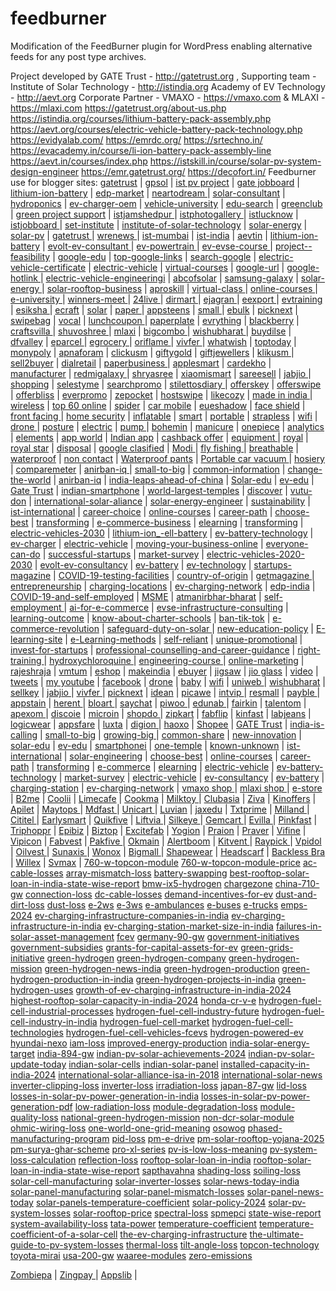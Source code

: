 # feedburner
Modification of the FeedBurner plugin for WordPress enabling alternative feeds for any post type archives.

Project developed by GATE Trust - http://gatetrust.org , 
Supporting team - Institute of Solar Technology - http://istindia.org 
Academy of EV Technology - http://aevt.org 
Corporate Partner - VMAXO - https://vmaxo.com & MLAXI - https://mlaxi.com
https://gatetrust.org/about-us.php
https://istindia.org/courses/lithium-battery-pack-assembly.php
https://aevt.org/courses/electric-vehicle-battery-pack-technology.php
https://evidyalab.com/
https://emrdc.org/
https://srtechno.in/
https://evacademy.in/course/li-ion-battery-pack-assembly-line
https://aevt.in/courses/index.php
https://istskill.in/course/solar-pv-system-design-engineer
https://emr.gatetrust.org/ 
https://decofort.in/ 
Feedburner use for blogger sites:
<a href="https://gatetrust.blogspot.com/">gatetrust</a> | 
<a href="https://gpsol.blogspot.com/">gpsol</a> | 
<a href="https://istpvproject.blogspot.com/">ist pv project</a> | 
<a href="https://gatejobboard.blogspot.com/">gate jobboard</a> | 
<a href="https://lithium-ion-battery-university.blogspot.com/">lithium-ion-battery</a> | 
<a href="https://edp-market-research.blogspot.com/">edp-market</a> | 
<a href="https://neartodream.blogspot.com/">neartodream	</a> | 
<a href="https://solar-consultant.blogspot.com/">solar-consultant</a> | 
<a href="https://hydroponics-agri-research-training.blogspot.com/">hydroponics</a> | 
<a href="https://ev-charger-oem.blogspot.com/">ev-charger-oem</a> | 
<a href="https://electric-vehicle-university.blogspot.com/">vehicle-university</a> | 
<a href="https://edu-search-engine.blogspot.com/">edu-search</a> | 
<a href="https://greenclubi.blogspot.com/">greenclub</a> | 
<a href="https://greenprojectsupport.blogspot.com/">green project support</a> | 
<a href="https://istjamshedpur.blogspot.com/">istjamshedpur	</a> | 
<a href="https://istphotogallery.blogspot.com/">istphotogallery	</a> | 
<a href="https://istlucknow.blogspot.com/">istlucknow</a> | 
<a href="https://istjobboard.blogspot.com/">istjobboard	</a> | 
<a href="https://set-institute.blogspot.com/">set-institute</a> | 
<a href="https://institute-of-solar-technology.blogspot.com/">institute-of-solar-technology</a> | 
<a href="https://solar-energy-training.blogspot.com/">solar-energy</a> | 
<a href="https://installing-solar-pv.blogspot.com/">solar-pv</a> | 
<a href="https://swa-gatetrust.blogspot.com/">gatetrust	</a> | 
<a href="https://wrenews.blogspot.com/">wrenews	</a> | 
<a href="https://ist-mumbai.blogspot.com/">ist-mumbai</a> | 
<a href="https://ist-india.blogspot.com/">ist-india</a> | 
<a href="https://aevtin.blogspot.com/">	aevtin</a> | 
<a href="https://lithium-ion-battery-consultancy.blogspot.com/">lithium-ion-battery</a> | 
<a href="https://evolt-ev-consultant.blogspot.com/">evolt-ev-consultant	</a> | 
<a href="https://ev-powertrain.blogspot.com/">ev-powertrain	</a> | 
<a href="https://ev-evse-course.blogspot.com/">	ev-evse-course	</a> | 
<a href="https://project--feasibility-report.blogspot.com/">project--feasibility</a> | 
<a href="https://google-edu2020.blogspot.com/">	google-edu</a> | 
<a href="https://top-google-links.blogspot.com/">top-google-links</a> | 
<a href="https://search-google-news.blogspot.com/">search-google</a> | 
<a href="https://electric-vehicle-certificate.blogspot.com/">electric-vehicle-certificate</a> | 
<a href="https://electric-vehicle-training-courses.blogspot.com/">electric-vehicle</a> | 
<a href="https://free-virtual-courses-2020.blogspot.com/">virtual-courses</a> | 
<a href="https://google-url-link.blogspot.com/">google-url</a> | 
<a href="https://google-hotlink.blogspot.com/">	google-hotlink	</a> | 
<a href="https://electric-vehicle-engineeringi-inst.blogspot.com/">electric-vehicle-engineeringi</a> | 
<a href="https://abcofsolarindia.blogspot.com/">abcofsolar</a> | 
<a href="https://samsung-galaxy-2020.blogspot.com/">samsung-galaxy</a> | 
<a href="https://solar-energy-online-course.blogspot.com/">solar-energy	</a> | 
<a href="https://solar-rooftop-business-course.blogspot.com/">solar-rooftop-business</a> | 
<a href="https://aproskill.blogspot.com/">aproskill</a> | 
<a href="https://virtual-class-learning.blogspot.com/">	virtual-class	</a> | 
<a href="https://online-courses-2020.blogspot.com/">online-courses	</a> | 
<a href="https://e-university-edu.blogspot.com/">e-university	</a> | 
<a href="https://winners-meet.blogspot.com/">winners-meet	</a> | 
<a href="https://24livesamachar.blogspot.com/">	24live	</a> | 
<a href="https://dirmart.blogspot.com/">dirmart	</a> | 
<a href="https://ejagranexpress.blogspot.com/">	ejagran	</a> | 
<a href="https://eexportersindia.blogspot.com/">eexport	</a> | 
<a href="https://evtrainingcourses.blogspot.com/">evtraining</a> | 
<a href="https://esikshamission.blogspot.com/">	esiksha	</a> | 
<a href="https://ecraftguru.blogspot.com/">ecraft</a> | 
<a href="https://solartrainingmission.blogspot.com/">solar</a> | 
<a href="https://paperplatemakingmachinery.blogspot.com/">paper	</a> | 
<a href="https://appsteens.blogspot.com/">appsteens</a> | 
<a href="https://smallmediumbusinessindia.blogspot.com/">small	</a> | 
<a href="https://ebulkorder.blogspot.com/">ebulk</a> | 
<a href="https://picknext.blogspot.com/">picknext</a> | 
<a href="https://swipebag.blogspot.com/">swipebag</a> | 
<a href="https://vocal-forlocal.blogspot.com/">	vocal</a> | 
<a href="https://lunchcoupon.blogspot.com/">lunchcoupon	</a> | 
<a href="https://paperplatemachinekolkata.blogspot.com/">paperplate</a> | 
<a href="https://everythingbuyon.blogspot.com/">evrything</a> | 
<a href="https://blackberryevolve.blogspot.com/">blackberry</a> | 
<a href="https://craftsvila.blogspot.com/">craftsvilla	</a> | 
<a href="https://shuvoshreeboutique.blogspot.com/">shuvoshree	</a> | 
<a href="https://mlaxi.blogspot.com/">mlaxi</a> | 
<a href="https://bigcombooffers.blogspot.com/">bigcombo	</a> | 
<a href="https://wishubharat.blogspot.com/">wishubharat	</a> | 
<a href="https://buydilse.blogspot.com/">buydilse</a> | 
<a href="https://dfvalley.blogspot.com/">dfvalley</a> | 
<a href="https://eparcel.blogspot.com/">eparcel	</a> | 
<a href="https://egroceryhub.blogspot.com/">egrocery	</a> | 
<a href="https://oriflamekart.blogspot.com/">oriflame	</a> | 
<a href="https://vivfer.blogspot.com/">	vivfer	</a> | 
<a href="https://whatwish.blogspot.com/">whatwish</a> | 
<a href="https://toptodaysoffer.blogspot.com/">	toptoday</a> | 
<a href="https://monypoly.blogspot.com/">monypoly</a> | 
<a href="https://apnaforam.blogspot.com/">apnaforam</a> | 
<a href="https://clickusm.blogspot.com/">clickusm</a> | 
<a href="https://giftygold.blogspot.com/">giftygold</a> | 
<a href="https://giftygoldjewellers.blogspot.com/">giftjewellers</a> | 
<a href="https://klikusm.blogspot.com/">klikusm	</a> | 
<a href="https://sell2buyer.blogspot.com/">sell2buyer</a> | 
<a href="https://dialretail.blogspot.com/">dialretail</a> | 
<a href="https://paperplatemakingbusiness.blogspot.com/">paperbusiness	</a> | 
<a href="https://applesmartphonegalaxy.blogspot.com/">applesmart</a> | 
<a href="https://cardekhozone.blogspot.com/">cardekho</a> | 
<a href="https://manufacturerfarmhouse.blogspot.com/">manufacturer</a> | 
<a href="https://redmigalaxy.blogspot.com/">redmigalaxy	</a> | 
<a href="http://shryasreetextileco.blogspot.com/">shryasree</a> | 
<a href="https://xiaomismartphonegalaxy.blogspot.com/">	xiaomismart</a> | 
<a href="http://sareesell.blogspot.com/">sareesell</a> | 
<a href="https://jabjio.blogspot.com/">	jabjio	</a> | 
<a href="https://shoppingstylenus.blogspot.com/	">shopping</a> | 
<a href="https://selestyme.blogspot.com/">selestyme</a> | 
<a href="https://searchpromocodes.blogspot.com/">searchpromo</a> | 
<a href="https://stilettosdiary.blogspot.com/">	stilettosdiary	</a> | 
<a href="https://offerskey.blogspot.com/">offerskey</a> | 
<a href="https://offer-swipe.blogspot.com/">offerswipe</a> | 
<a href="https://offerbliss.blogspot.com/">offerbliss</a> | 
<a href="https://everpromo.blogspot.com/">everpromo</a> | 
<a href="https://zepocket.blogspot.com/	">zepocket</a> | 
<a href="https://hostswipe.blogspot.com/">hostswipe</a> | 
<a href="https://likecozy.blogspot.com/	">likecozy</a> | 
<a href="https://made-in-india-smartphones.blogspot.com/">made in india	</a> | 
<a href="https://wireless-phone-chargers.blogspot.com/">wireless</a> | 
<a href="https://top-60-online-shopping-india.blogspot.com/">top 60 online</a> | 
<a href="https://spider-nail-gel.blogspot.com/">spider</a> | 
<a href="https://car-mobile-phone-holder.blogspot.com/">car mobile</a> | 
<a href="https://eyeshadow-stamp.blogspot.com/">eueshadow</a> | 
<a href="https://face-shield-mask.blogspot.com/">face shield</a> | 
<a href="https://front-facing-baby-carrier.blogspot.com/">front facing	</a> | 
<a href="https://home-security-ip-camera.blogspot.com/">home security</a> | 
<a href="https://inflatable-pet-collars.blogspot.com/">	inflatable</a> | 
<a href="https://smartphone-lens.blogspot.com/">smart</a> | 
<a href="https://portable-blender-usb-rechargeable.blogspot.com/">portable</a> | 
<a href="https://strapless-backless-bra.blogspot.com/">	strapless</a> | 
<a href="https://wifi-repeater-set.blogspot.com/">wifi</a> | 
<a href="https://drone-camera-sale.blogspot.com/">drone	</a> | 
<a href="https://posture-correctors.blogspot.com/">posture</a> | 
<a href="https://electric-soldering-iron-gun.blogspot.com/">electric</a> | 
<a href="https://pump-wedge.blogspot.com/">pump	</a> | 
<a href="https://bohemian-earrings.blogspot.com/">bohemin</a> | 
<a href="https://manicure-milling-drill-bit.blogspot.com/">manicure</a> | 
<a href="https://onepiece-swimsuit.blogspot.com/">onepiece</a> | 
<a href="https://backlink-analytics.blogspot.com/">analytics</a> | 
<a href="https://elyments-app.blogspot.com/">elements</a> | 
<a href="https://indianappworld.blogspot.com/">	app world</a> | 
<a href="https://indian-app-list.blogspot.com/">Indian app</a> | 
<a href="https://vmaxo-cashback-offers-today.blogspot.com/">cashback offer</a> | 
<a href="https://goldplatingequipment.blogspot.com/">equipment	</a> | 
<a href="https://royalgoldstar.blogspot.com/">royal</a> | 
<a href="https://royalgoldstar7.blogspot.com/">	royal star</a> | 
<a href="https://disposal-paperplate-making-machine.blogspot.com/">disposal</a> | 
<a href="https://google-classified-ad.blogspot.com/">google clasified</a> | 
<a href="https://pm-modi-new-india.blogspot.com/">Modi	</a> | 
<a href="https://fly-fishing-quick-knot-tool.blogspot.com/">fly fishing	</a> | 
<a href="https://breathable-mesh-running-shoes.blogspot.com/">breathable</a> | 
<a href="https://waterproof-eyebrow-liner.blogspot.com/">waterproof</a> | 
<a href="https://non-contact-infrared-thermometer.blogspot.com/">non contact</a> | 
<a href="https://waterproof-pants.blogspot.com/">Waterproof pants</a> | 
<a href="https://portable-car-vacuum-cleaner.blogspot.com/">Portable car vacuum	</a> | 
<a href="https://sexy-hosiery.blogspot.com/">hosiery</a> | 
<a href="https://comparemeter.blogspot.com/">comparemeter</a> | 
<a href="https://anirban-iq.hatenablog.com/entry/india-is-calling-to-invest">anirban-iq	</a> | 
<a href="https://anirban-iq.hatenablog.com/entry/small-to-big">	small-to-big</a> | 
<a href="https://common-share.hatenablog.com/entry/common-information">	common-information</a> | 
<a href="https://new-innovation.hatenadiary.com/entry/change-the-world">change-the-world</a> | 
<a href="https://profile.hatena.ne.jp/anirban-iq/">anirban-iq</a> | 
<a href="https://gatetrust.hatenablog.com/entry/india-leaps-ahead-of-china">india-leaps-ahead-of-china</a> | 
<a href="https://solar-edu.hatenablog.com/entry/conserve-energy">Solar-edu</a> | 
<a href="https://ev-edu.hatenablog.com/entry/tesla-model-3">ev-edu</a> | 
<a href="https://profile.hatena.ne.jp/gatetrust/">Gate Trust</a> | 
<a href="https://vutu-don.hatenablog.com/entry/indian-smartphone">indian-smartphone</a> | 
<a href="https://one-temple.hatenablog.com/entry/world-largest-temples">world-largest-temples</a> | 
<a href="https://known-unknown.hatenablog.com/entry/discover">discover</a> | 
<a href="https://profile.hatena.ne.jp/vutu-don/">vutu-don</a> | 
<a href="https://ist-international.hatenablog.com/entry/international-solar-aliance">international-solar-aliance</a> | 
<a href="https://solar-engineering-courses.hatenadiary.jp/entry/solar-energy-engineer">solar-energy-engineer</a> | 
<a href="https://pv-solar-system.hatenablog.com/entry/sustainability">sustainability</a> | 
<a href="https://profile.hatena.ne.jp/ist-international/">ist-international</a> | 
<a href="https://choose-best.hatenablog.com/entry/career-choice">career-choice</a> | 
<a href="https://online-courses.hatenablog.com/entry/online-course-providers">online-courses</a> | 
<a href="https://career-path.hatenablog.com/entry/how-to-choose">career-path</a> | 
<a href="https://profile.hatena.ne.jp/choose-best/">choose-best</a> | 
<a href="https://transforming.hatenablog.com/entry/transforming-the-real-estate-sector">transforming</a> | 
<a href="https://e-commerce-business.hatenablog.com/entry/digital-transformation">e-commerce-business</a> | 
<a href="https://elearning.hatenablog.com/entry/skill-development">elearning</a> | 
<a href="https://profile.hatena.ne.jp/transforming/">transforming</a> | 
<a href="https://electric-vehicle.hatenablog.com/entry/electric-vehicles-between-now-and-2030">electric-vehicles-2030</a> | 
<a href="https://electric-vehicle.hatenablog.com/entry/lithium-ion_-ell-battery">lithium-ion_-ell-battery</a> | 
<a href="https://ev-battery-technology.hatenadiary.com/entry/future-batteries-charge-in-seconds">ev-battery-technology</a> | 
<a href="https://ev-charger.hatenablog.com/entry/vehicle-charging">ev-charger</a> | 
<a href="https://profile.hatena.ne.jp/electric-vehicle/">electric-vehicle</a> | 
<a href="https://market-survey.hatenablog.com/entry/moving-your-business-online">moving-your-business-online</a> | 
<a href="https://how-to-do.hatenadiary.jp/entry/everyone-can-do">everyone-can-do</a> | 
<a href="https://winners-meet.hatenablog.jp/entry/successful-startups">successful-startups</a> | 
<a href="https://profile.hatena.ne.jp/market-survey/">market-survey</a> | 
<a href="https://electric-vehicle-technology.hatenablog.com/entry/electric-vehicles-2020-2030">electric-vehicles-2020-2030</a> | 
<a href="https://ev-consultancy.hatenadiary.com/entry/evolt-ev-consultancy">evolt-ev-consultancy</a> | 
<a href="https://ev-battery.hatenadiary.com/entry/battery-assembly">ev-battery</a> | 
<a href="https://profile.hatena.ne.jp/electric-vehicle-technology/">ev-technology</a> | 
<a href="https://getmagazine.hatenablog.com/entry/startups-magazine">startups-magazine</a> | 
<a href="https://today-update.hatenablog.jp/entry/COVID-19-testing-facilities">	COVID-19-testing-facilities</a> | 
<a href="https://vocal-for-local.hatenablog.jp/entry/country-of-origin">country-of-origin</a> | 
<a href="https://profile.hatena.ne.jp/getmagazine/">getmagazine	</a> | 
<a href="https://edp-india.hatenablog.com/entry/entrepreneurship-development-programme">entrepreneurship</a> | 
<a href="https://charging-station-near-me.hateblo.jp/entry/charging-locations">	charging-locations</a> | 
<a href="https://ev-charging-network.hatenablog.com/entry/2600-charging-stations">ev-charging-network</a> | 
<a href="https://profile.hatena.ne.jp/edp-india/">edp-india</a> | 
<a href="https://self-employment.hatenablog.com/entry/COVID-19-and-self-employed">COVID-19-and-self-employed</a> | 
<a href="https://msme.hatenablog.com/entry/opportunities-for-msme">MSME</a> | 
<a href="https://atmanirbhar-bharat.hatenablog.com/entry/self-reliant">	atmanirbhar-bharat</a> | 
<a href="https://profile.hatena.ne.jp/self-employment/">self-employment	</a> | 
<a href="https://ai-update.hatenablog.com/entry/ai-for-e-commerce">ai-for-e-commerce</a> | 
<a href="https://evolt.hatenablog.com/entry/evse-infrastructure-consulting">evse-infrastructure-consulting</a> | 
<a href="https://skill-training.hatenablog.com/entry/learning-outcome">learning-outcome</a> | 
<a href="https://charter-schools.hatenablog.com/entry/know-about-charter-schools">know-about-charter-schools</a> | 
<a href="https://catherodriguez.hatenablog.com/entry/ban-tik-tok">ban-tik-tok</a> | 
<a href="https://solarnetwork35.hatenablog.com/entry/on-the-covid-e-commerce-revolution">e-commerce-revolution</a> | 
<a href="https://solarinternational250.hatenablog.com/entry/safeguard-duty-on-solar-imports-from-China">safeguard-duty-on-solar	</a> | 
<a href="https://liveclassgt.hatenablog.com/entry/new-education-policy">new-education-policy</a> | 
<a href="https://e-learning-host.hatenablog.com/entry/create-an-E-learning-site">E-learning-site</a> | 
<a href="https://aproskill.hatenablog.com/entry/e-Learning-methods">e-Learning-methods</a> | 
<a href="https://selfreliant.hatenablog.com/entry/self-reliant-india-movement">	self-reliant</a> | 
<a href="https://incrediblets.hatenablog.com/entry/unique-promotional">	unique-promotional</a> | 
<a href="https://know-more.hatenablog.com/entry/invest-for-startups">	invest-for-startups</a> | 
<a href="https://todaytimes.hatenablog.com/entry/professional-counselling-and-career-guidance">	professional-counselling-and-career-guidance</a> | 
<a href="https://training-placement.hatenablog.com/entry/right-training-and-placement-solutions">right-training	</a> | 
<a href="https://what-new.hatenablog.com/entry/hydroxychloroquine">hydroxychloroquine	</a> | 
<a href="https://engineering-courses.hatenablog.com/entry/which-engineering-course-is-right-for-you">engineering-course	</a> | 
<a href="https://bobbig.hatenablog.com/entry/online-marketing">	online-marketing</a> | 
<a href="https://rajeshraja.tumblr.com/">rajeshraja</a> | <a href="https://vmaxo.tumblr.com/">vmtum</a> | <a href="https://vmaxo.hatenablog.com/">eshop</a> | <a href="https://make-india.hatenablog.com/">makeindia</a> | <a href="https://made-in-inda.hatenablog.com/">ebuyer</a> | <a href="https://jigsaw-puzzles-adults.hatenablog.com/">jigsaw</a> | <a href="https://jio-glass.hatenablog.com/">jio glass</a> | <a href="https://video-doorbell.hatenablog.com/">video</a> | <a href="https://tweets.hatenadiary.com/">tweets</a> | <a href="https://my-youtube.hatenablog.com/">my youtube</a> | <a href="https://facebook-hunt.hatenablog.com/">facebook</a> | <a href="https://drone-camera.hatenablog.com/">drone</a> | <a href="https://baby-swings.hatenablog.com/">baby</a> | <a href="https://wifi-repeater-set.hatenablog.com/">wifi</a> | <a href="https://uniweb.hatenablog.com/">uniweb	</a> | <a href="https://wishubharat.hatenablog.com/">wishubharat</a> | <a href="https://sellkey.hatenablog.com/">sellkey</a> | <a href="https://jabjio.hatenablog.com/">jabjio	</a> | <a href="https://vivfer.hatenablog.com/">vivfer	</a> | <a href="https://picknext.hatenablog.com/">picknext</a> | <a href="https://idean.hatenablog.com/">idean</a> | <a href="https://pickawe.hatenablog.com/">picawe</a> | <a href="https://intvip.hatenablog.com/">intvip	</a> | <a href="https://resmall.hatenablog.com/">resmall</a> | <a href="https://payble.hatenablog.com/">payble	</a> | <a href="https://appstain.hatenablog.com/">appstain</a> | <a href="https://herent.hatenablog.com/">herent	</a> | <a href="https://bloart.hatenablog.com/">bloart	</a> | <a href="https://saychat.hatenablog.com/">saychat</a> | <a href="https://piwoo.hatenablog.com/">piwoo	</a> | <a href="https://edunab.hatenablog.com/">edunab	</a> | <a href="https://fairkin.hatenablog.com/">fairkin</a> | <a href="https://talentom.hatenablog.com/">talentom</a> | <a href="https://apexom.hatenablog.com/">apexom	</a> | <a href="https://discoie.hatenablog.com/">discoie</a> | <a href="https://microin.hatenablog.com/">microin</a> | <a href="https://shopdo.hatenablog.com/">shopdo	</a> | <a href="https://zipkart.hatenablog.com/">zipkart</a> | <a href="https://fabflip.hatenablog.com/">fabflip</a> | <a href="https://kinfast.hatenablog.com/">kinfast</a> | <a href="https://labjeans.hatenablog.com/">labjeans</a> | <a href="https://logicwear.hatenablog.com/">logicwear</a> | <a href="https://appsfare.hatenablog.com/">appsfare</a> | <a href="https://luxta.hatenablog.com/">luxta</a> | <a href="https://digion.hatenablog.com/">digion	</a> | <a href="https://haoxo.hatenablog.com/">haoxo</a> | 
<a href="https://vmaxo.wordpress.com/">Shopee</a> | 
<a href="http://gatetrust.eklablog.com/	">GATE Trust</a> | 
<a href="http://india-is-calling.eklablog.com/">india-is-calling</a> | 
<a href="http://small-to-big.eklablog.com/">small-to-big</a> | 
<a href="http://growing-big.eklablog.com/">growing-big	</a> | 
<a href="http://common-share.eklablog.com/">common-share</a> | 
<a href="http://new-innovation.eklablog.com/">new-innovation</a> | 
<a href="http://solar-edu.eklablog.com/	">solar-edu</a> | 
<a href="http://ev-edu.eklablog.com/">ev-edu</a> | 
<a href="http://smartphonei.eklablog.com/">smartphonei</a> | 
<a href="http://one-temple.eklablog.com/">one-temple</a> | 
<a href="http://known-unknown.eklablog.com/">known-unknown</a> | 
<a href="http://ist-international.eklablog.com/	">ist-international</a> | 
<a href="http://solar-engineering-courses.eklablog.com/">solar-engineering</a> | 
<a href="http://choose-best.eklablog.com/">choose-best</a> | 
<a href="http://online-courses.eklablog.com/">online-courses</a> | 
<a href="http://career-path.eklablog.com/">career-path</a> | 
<a href="http://transforming.eklablog.com/">transforming</a> | 
<a href="http://e-commerce-business.eklablog.com/">e-commerce</a> | 
<a href="http://elearning.eklablog.com/">elearning</a> | 
<a href="http://electric-vehicle.eklablog.com/">electric-vehicle</a> | 
<a href="http://ev-battery-technology.eklablog.com/">ev-battery-technology</a> | 
<a href="http://market-survey.eklablog.com/">market-survey</a> | 
<a href="http://electric-vehicle-technology.eklablog.com/">electric-vehicle</a> | 
<a href="http://ev-consultancy.eklablog.com/">ev-consultancy</a> | 
<a href="http://ev-battery.eklablog.com/">ev-battery</a> | 
<a href="http://charging-station.eklablog.com/">charging-station</a> | 
<a href="http://ev-charging-network.eklablog.com/">ev-charging-network</a> | 
<a href="http://vmaxo.eklablog.com/">vmaxo shop	</a> | 
<a href="http://mlaxi.eklablog.com/">mlaxi shop	</a> | 
<a href="http://e-store.eklablog.com/">	e-store	</a> | 
<a href="http://b2me.eklablog.com/">B2me</a> | 
<a href="http://coolii.eklablog.com/">Coolii</a> | 
<a href="http://limecafe.eklablog.com/">Limecafe</a> | 
<a href="http://cookma.eklablog.com/">Cookma</a> | 
<a href="http://milktoy.eklablog.com/">	Milktoy	</a> | 
<a href="http://clubasia.eklablog.com/">Clubasia</a> | 
<a href="http://ziva.eklablog.com/">Ziva</a> | 
<a href="http://kinoffers.eklablog.com/">Kinoffers</a> | 
<a href="http://apilet.eklablog.com/">Apilet</a> | 
<a href="http://maytops.eklablog.com/">	Maytops	</a> | 
<a href="http://mdfast.eklablog.com/">	Mdfast	</a> | 
<a href="http://unicart.eklablog.com/">	Unicart	</a> | 
<a href="http://luvian.eklablog.com/">Luvian</a> | 
<a href="http://jaxedu.eklablog.com/">jaxedu</a> | 
<a href="http://txtprime.eklablog.com/">Txtprime</a> | 
<a href="http://milland.eklablog.com/">	Milland	</a> | 
<a href="http://cititel.eklablog.com/">	Cititel	</a> | 
<a href="http://earlysmart.eklablog.com/">Earlysmart</a> | 
<a href="http://quikfive.eklablog.com/">Quikfive</a> | 
<a href="http://liftvia.eklablog.com/">	Liftvia	</a> | 
<a href="http://silkeye.eklablog.com/">	Silkeye	</a> | 
<a href="http://gemcart.eklablog.com/">	Gemcart	</a> | 
<a href="http://evilla.eklablog.com/">	Evilla	</a> | 
<a href="http://pinkfast.eklablog.com/">Pinkfast</a> | 
<a href="http://triphopper.eklablog.com/">Triphoppr</a> | 
<a href="http://epibiz.eklablog.com/">Epibiz</a> | 
<a href="http://biztop.eklablog.com/">Biztop</a> | 
<a href="http://excitefab.eklablog.com/">Excitefab</a> | 
<a href="http://yogion.eklablog.com/">Yogion</a> | 
<a href="http://praion.eklablog.com/">Praion</a> | 
<a href="http://praver.eklablog.com/">Praver</a> | 
<a href="http://vifine.eklablog.com/">Vifine</a> | 
<a href="http://vipicon.eklablog.com/">Vipicon</a> | 
<a href="http://fabvest.eklablog.com/">Fabvest</a> | 
<a href="http://pakfive.eklablog.com/">Pakfive	</a> | 
<a href="http://okmain.eklablog.com/">Okmain</a> | 
<a href="http://alertboom.eklablog.com/">Alertboom</a> | 
<a href="http://kitvent.eklablog.com/">	Kitvent	</a> | 
<a href="http://raypick.eklablog.com/">	Raypick	</a> | 
<a href="http://vpidol.eklablog.com/">Vpidol</a> | 
<a href="http://oilvest.eklablog.com/">	Oilvest	</a> | 
<a href="http://sunaxis.eklablog.com/">	Sunaxis	</a> | 
<a href="http://wonox.eklablog.com/">Wonox</a> | 
<a href="http://bigmall.eklablog.com/">	Bigmall	</a> | 
<a href="http://shapewear.eklablog.com/">Shapewear</a> | 
<a href="http://headscarf.eklablog.com/">Headscarf</a> | 
<a href="http://backless-bra.eklablog.com/">Backless Bra</a> | 
<a href="http://willex.eklablog.com/">Willex</a> | 
<a href="http://svmax.eklablog.com/">Svmax</a> | <a href="https://emr.gatetrust.org/tag/760-w-topcon-module">760-w-topcon-module</a> 
<a href="https://emr.gatetrust.org/tag/760-w-topcon-module-price">760-w-topcon-module-price</a> 
<a href="https://emr.gatetrust.org/tag/ac-cable-losses">ac-cable-losses</a> 
<a href="https://emr.gatetrust.org/tag/array-mismatch-loss">array-mismatch-loss</a> 
<a href="https://emr.gatetrust.org/tag/battery-swapping">battery-swapping</a> 
<a href="https://emr.gatetrust.org/tag/best-rooftop-solar-loan-in-india-state-wise-report">best-rooftop-solar-loan-in-india-state-wise-report</a> 
<a href="https://emr.gatetrust.org/tag/bmw-ix5-hydrogen">bmw-ix5-hydrogen</a> 
<a href="https://emr.gatetrust.org/tag/chargezone">chargezone</a> 
<a href="https://emr.gatetrust.org/tag/china-710-gw">china-710-gw</a> 
<a href="https://emr.gatetrust.org/tag/connection-loss">connection-loss</a> 
<a href="https://emr.gatetrust.org/tag/dc-cable-losses">dc-cable-losses</a> 
<a href="https://emr.gatetrust.org/tag/demand-incentives-for-ev">demand-incentives-for-ev</a> 
<a href="https://emr.gatetrust.org/tag/dust-and-dirt-loss">dust-and-dirt-loss</a> 
<a href="https://emr.gatetrust.org/tag/dust-loss">dust-loss</a> 
<a href="https://emr.gatetrust.org/tag/e-2ws">e-2ws</a> 
<a href="https://emr.gatetrust.org/tag/e-3ws">e-3ws</a> 
<a href="https://emr.gatetrust.org/tag/e-ambulances">e-ambulances</a> 
<a href="https://emr.gatetrust.org/tag/e-buses">e-buses</a> 
<a href="https://emr.gatetrust.org/tag/e-trucks">e-trucks</a> 
<a href="https://emr.gatetrust.org/tag/emps-2024">emps-2024</a> 
<a href="https://emr.gatetrust.org/tag/ev-charging-infrastructure-companies-in-india">ev-charging-infrastructure-companies-in-india</a> 
<a href="https://emr.gatetrust.org/tag/ev-charging-infrastructure-in-india">ev-charging-infrastructure-in-india</a> 
<a href="https://emr.gatetrust.org/tag/ev-charging-station-market-size-in-india">ev-charging-station-market-size-in-india</a> 
<a href="https://emr.gatetrust.org/tag/failures-in-solar-asset-management">failures-in-solar-asset-management</a> 
<a href="https://emr.gatetrust.org/tag/fcev">fcev</a> 
<a href="https://emr.gatetrust.org/tag/germany-90-gw">germany-90-gw</a> 
<a href="https://emr.gatetrust.org/tag/government-initiatives">government-initiatives</a> 
<a href="https://emr.gatetrust.org/tag/government-subsidies">government-subsidies</a> 
<a href="https://emr.gatetrust.org/tag/grants-for-capital-assets-for-ev">grants-for-capital-assets-for-ev</a> 
<a href="https://emr.gatetrust.org/tag/green-grids-initiative">green-grids-initiative</a> 
<a href="https://emr.gatetrust.org/tag/green-hydrogen">green-hydrogen</a> 
<a href="https://emr.gatetrust.org/tag/green-hydrogen-company">green-hydrogen-company</a> 
<a href="https://emr.gatetrust.org/tag/green-hydrogen-mission">green-hydrogen-mission</a> 
<a href="https://emr.gatetrust.org/tag/green-hydrogen-news-india">green-hydrogen-news-india</a> 
<a href="https://emr.gatetrust.org/tag/green-hydrogen-production">green-hydrogen-production</a> 
<a href="https://emr.gatetrust.org/tag/green-hydrogen-production-in-india">green-hydrogen-production-in-india</a> 
<a href="https://emr.gatetrust.org/tag/green-hydrogen-projects-in-india">green-hydrogen-projects-in-india</a> 
<a href="https://emr.gatetrust.org/tag/green-hydrogen-uses">green-hydrogen-uses</a> 
<a href="https://emr.gatetrust.org/tag/growth-of-ev-charging-infrastructure-in-india-2024">growth-of-ev-charging-infrastructure-in-india-2024</a> 
<a href="https://emr.gatetrust.org/tag/highest-rooftop-solar-capacity-in-india-2024">highest-rooftop-solar-capacity-in-india-2024</a> 
<a href="https://emr.gatetrust.org/tag/honda-cr-v-e">honda-cr-v-e</a> 
<a href="https://emr.gatetrust.org/tag/hydrogen-fuel-cell-industrial-processes">hydrogen-fuel-cell-industrial-processes</a> 
<a href="https://emr.gatetrust.org/tag/hydrogen-fuel-cell-industry-future">hydrogen-fuel-cell-industry-future</a> 
<a href="https://emr.gatetrust.org/tag/hydrogen-fuel-cell-industry-in-india">hydrogen-fuel-cell-industry-in-india</a> 
<a href="https://emr.gatetrust.org/tag/hydrogen-fuel-cell-market">hydrogen-fuel-cell-market</a> 
<a href="https://emr.gatetrust.org/tag/hydrogen-fuel-cell-technologies">hydrogen-fuel-cell-technologies</a> 
<a href="https://emr.gatetrust.org/tag/hydrogen-fuel-cell-vehicles-fcevs">hydrogen-fuel-cell-vehicles-fcevs</a> 
<a href="https://emr.gatetrust.org/tag/hydrogen-powered-ev">hydrogen-powered-ev</a> 
<a href="https://emr.gatetrust.org/tag/hyundai-nexo">hyundai-nexo</a> 
<a href="https://emr.gatetrust.org/tag/iam-loss">iam-loss</a> 
<a href="https://emr.gatetrust.org/tag/improved-energy-production">improved-energy-production</a> 
<a href="https://emr.gatetrust.org/tag/india-solar-energy-target">india-solar-energy-target</a> 
<a href="https://emr.gatetrust.org/tag/india-894-gw">india-894-gw</a> 
<a href="https://emr.gatetrust.org/tag/indian-pv-solar-achievements-2024">indian-pv-solar-achievements-2024</a> 
<a href="https://emr.gatetrust.org/tag/indian-pv-solar-update-today">indian-pv-solar-update-today</a> 
<a href="https://emr.gatetrust.org/tag/indian-solar-cells">indian-solar-cells</a> 
<a href="https://emr.gatetrust.org/tag/indian-solar-panel">indian-solar-panel</a> 
<a href="https://emr.gatetrust.org/tag/installed-capacity-in-india-2024">installed-capacity-in-india-2024</a> 
<a href="https://emr.gatetrust.org/tag/international-solar-alliance-isa-in-2018">international-solar-alliance-isa-in-2018</a> 
<a href="https://emr.gatetrust.org/tag/international-solar-news">international-solar-news</a> 
<a href="https://emr.gatetrust.org/tag/inverter-clipping-loss">inverter-clipping-loss</a> 
<a href="https://emr.gatetrust.org/tag/inverter-loss">inverter-loss</a> 
<a href="https://emr.gatetrust.org/tag/irradiation-loss">irradiation-loss</a> 
<a href="https://emr.gatetrust.org/tag/japan-87-gw">japan-87-gw</a> 
<a href="https://emr.gatetrust.org/tag/lid-loss">lid-loss</a> 
<a href="https://emr.gatetrust.org/tag/losses-in-solar-pv-power-generation-in-india">losses-in-solar-pv-power-generation-in-india</a> 
<a href="https://emr.gatetrust.org/tag/losses-in-solar-pv-power-generation-pdf">losses-in-solar-pv-power-generation-pdf</a> 
<a href="https://emr.gatetrust.org/tag/low-radiation-loss">low-radiation-loss</a> 
<a href="https://emr.gatetrust.org/tag/module-degradation-loss">module-degradation-loss</a> 
<a href="https://emr.gatetrust.org/tag/module-quality-loss">module-quality-loss</a> 
<a href="https://emr.gatetrust.org/tag/national-green-hydrogen-mission">national-green-hydrogen-mission</a> 
<a href="https://emr.gatetrust.org/tag/non-dcr-solar-module">non-dcr-solar-module</a> 
<a href="https://emr.gatetrust.org/tag/ohmic-wiring-loss">ohmic-wiring-loss</a> 
<a href="https://emr.gatetrust.org/tag/one-world-one-grid-meaning">one-world-one-grid-meaning</a> 
<a href="https://emr.gatetrust.org/tag/osowog">osowog</a> 
<a href="https://emr.gatetrust.org/tag/phased-manufacturing-program">phased-manufacturing-program</a> 
<a href="https://emr.gatetrust.org/tag/pid-loss">pid-loss</a> 
<a href="https://emr.gatetrust.org/tag/pm-e-drive">pm-e-drive</a> 
<a href="https://emr.gatetrust.org/tag/pm-solar-rooftop-yojana-2025">pm-solar-rooftop-yojana-2025</a> 
<a href="https://emr.gatetrust.org/tag/pm-surya-ghar-scheme">pm-surya-ghar-scheme</a> 
<a href="https://emr.gatetrust.org/tag/pro-xl-series">pro-xl-series</a> 
<a href="https://emr.gatetrust.org/tag/pv-is-low-loss-meaning">pv-is-low-loss-meaning</a> 
<a href="https://emr.gatetrust.org/tag/pv-system-loss-calculation">pv-system-loss-calculation</a> 
<a href="https://emr.gatetrust.org/tag/reflection-loss">reflection-loss</a> 
<a href="https://emr.gatetrust.org/tag/rooftop-solar-loan-in-india">rooftop-solar-loan-in-india</a> 
<a href="https://emr.gatetrust.org/tag/rooftop-solar-loan-in-india-state-wise-report">rooftop-solar-loan-in-india-state-wise-report</a> 
<a href="https://emr.gatetrust.org/tag/sapthavahna">sapthavahna</a> 
<a href="https://emr.gatetrust.org/tag/shading-loss">shading-loss</a> 
<a href="https://emr.gatetrust.org/tag/soiling-loss">soiling-loss</a> 
<a href="https://emr.gatetrust.org/tag/solar-cell-manufacturing">solar-cell-manufacturing</a> 
<a href="https://emr.gatetrust.org/tag/solar-inverter-losses">solar-inverter-losses</a> 
<a href="https://emr.gatetrust.org/tag/solar-news-today-india">solar-news-today-india</a> 
<a href="https://emr.gatetrust.org/tag/solar-panel-manufacturing">solar-panel-manufacturing</a> 
<a href="https://emr.gatetrust.org/tag/solar-panel-mismatch-losses">solar-panel-mismatch-losses</a> 
<a href="https://emr.gatetrust.org/tag/solar-panel-news-today">solar-panel-news-today</a> 
<a href="https://emr.gatetrust.org/tag/solar-panels-temperature-coefficient">solar-panels-temperature-coefficient</a> 
<a href="https://emr.gatetrust.org/tag/solar-policy-2024">solar-policy-2024</a> 
<a href="https://emr.gatetrust.org/tag/solar-pv-system-losses">solar-pv-system-losses</a> 
<a href="https://emr.gatetrust.org/tag/solar-rooftop-price">solar-rooftop-price</a> 
<a href="https://emr.gatetrust.org/tag/spectral-loss">spectral-loss</a> 
<a href="https://emr.gatetrust.org/tag/spmepci">spmepci</a> 
<a href="https://emr.gatetrust.org/tag/state-wise-report">state-wise-report</a> 
<a href="https://emr.gatetrust.org/tag/system-availability-loss">system-availability-loss</a> 
<a href="https://emr.gatetrust.org/tag/tata-power">tata-power</a> 
<a href="https://emr.gatetrust.org/tag/temperature-coefficient">temperature-coefficient</a> 
<a href="https://emr.gatetrust.org/tag/temperature-coefficient-of-a-solar-cell">temperature-coefficient-of-a-solar-cell</a> 
<a href="https://emr.gatetrust.org/tag/the-ev-charging-infrastructure">the-ev-charging-infrastructure</a> 
<a href="https://emr.gatetrust.org/tag/the-ultimate-guide-to-pv-system-losses">the-ultimate-guide-to-pv-system-losses</a> 
<a href="https://emr.gatetrust.org/tag/thermal-loss">thermal-loss</a> 
<a href="https://emr.gatetrust.org/tag/tilt-angle-loss">tilt-angle-loss</a> 
<a href="https://emr.gatetrust.org/tag/topcon-technology">topcon-technology</a> 
<a href="https://emr.gatetrust.org/tag/toyota-mirai">toyota-mirai</a> 
<a href="https://emr.gatetrust.org/tag/usa-200-gw">usa-200-gw</a> 
<a href="https://emr.gatetrust.org/tag/waaree-modules">waaree-modules</a> 
<a href="https://emr.gatetrust.org/tag/zero-emissions">zero-emissions</a> 

<a href="http://zombiepa.eklablog.com/">Zombiepa</a> | 
<a href="http://zingpay.eklablog.com/">	Zingpay	</a> | 
<a href="http://appslib.eklablog.com/">Appslib</a> | 

